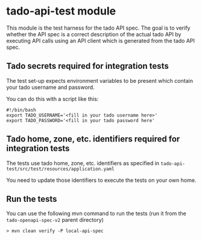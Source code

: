 # tado-api-test module

This module is the test harness for the tado API spec. 
The goal is to verify whether the API spec is a correct description 
of the actual tado API by executing API calls using an API client which is
generated from the tado API spec.

## Tado secrets required for integration tests

The test set-up expects environment variables to be present which contain your tado username and password.

You can do this with a script like this:
```
#!/bin/bash
export TADO_USERNAME='<fill in your tado username here>'
export TADO_PASSWORD='<fill in your tado password here'
```

## Tado home, zone, etc. identifiers required for integration tests

The tests use tado home, zone, etc. identifiers as specified in
`tado-api-test/src/test/resources/application.yaml`

You need to update those identifiers to execute the tests on your own home.

## Run the tests

You can use the following mvn command to run the tests
(run it from the `tado-openapi-spec-v2` parent directory)

`> mvn clean verify -P local-api-spec`